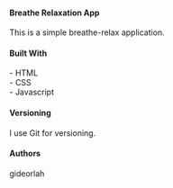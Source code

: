 <h4> Breathe Relaxation App </h4>
This is a simple breathe-relax application.

<h4> Built With </h4>
- HTML <br>
- CSS <br>
- Javascript <br>

<h4> Versioning </h4>
I use Git for versioning.

<h4> Authors </h4>
gideorlah
